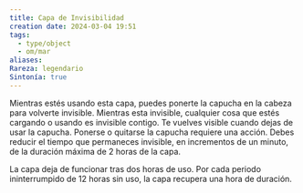 ```yaml
---
title: Capa de Invisibilidad
creation date: 2024-03-04 19:51
tags:
  - type/object
  - om/mar
aliases: 
Rareza: legendario
Sintonía: true
---
```

Mientras estés usando esta capa, puedes ponerte la capucha en la cabeza para volverte invisible. Mientras esta invisible, cualquier cosa que estés cargando o usando es invisible contigo. Te vuelves visible cuando dejas de usar la capucha. Ponerse o quitarse la capucha requiere una acción.
Debes reducir el tiempo que permaneces invisible, en incrementos de un minuto, de la duración máxima de 2 horas de la capa.

La capa deja de funcionar tras dos horas de uso. Por cada periodo ininterrumpido de 12 horas sin uso, la capa recupera una hora de duración.